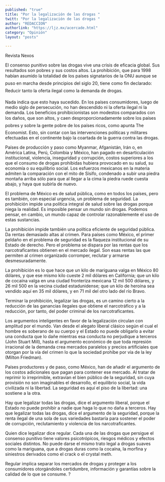 ```yaml
---
published: "true"
title: "Por la legalización de las drogas "
twitt: "Por la legalización de las drogas "
author: "REDACCION"
authorlink: "https://ljz.mx/acercade.html"
category: "Opinión"
layout: "posts"

---
```



  Revista Nexos



El consenso punitivo sobre las drogas vive una crisis de eficacia global. Sus resultados son pobres y sus costos altos. La prohibición, que para 1998 habían asumido la totalidad de los países signatarios de la ONU aunque se puso en marcha desde principios del siglo 20, tiene como fin declarado: Reducir tanto la oferta ilegal como la demanda de drogas.  

  Nada indica que esto haya sucedido. En los países consumidores, luego de medio siglo de persecución, no han descendido ni la oferta ilegal ni la demanda. Los beneficios prohibicionistas son modestos comparados con los daños, que son altos, y caen desproporcionadamente sobre los países pobres y sobre la gente pobre de los países ricos, como apunta The Economist. Esto, sin contar con las intervenciones políticas y militares efectuadas en el continente bajo la coartada de la guerra contra las drogas.



  Países de producción y paso como Myanmar, Afganistán, Irán o, en América Latina, Perú, Colombia y México, han pagado en desarticulación institucional, violencia, inseguridad y corrupción, costos superiores a los que el consumo de drogas prohibidas hubiera provocado en su salud, su economía o su equilibrio social. Los esfuerzos mexicanos en la materia admiten la comparación con el mito de Sísifo, condenado a subir una piedra montaña arriba sólo para que al llegar a la cima la piedra ruede cuesta abajo, y haya que subirla de nuevo.



  El problema de México es de salud pública, como en todos los países, pero es también, con especial urgencia, un problema de seguridad. La prohibición impide una política integral de salud sobre las drogas porque niega la realidad. Es imposible pensar un mundo sin drogas. Podemos pensar, en cambio, un mundo capaz de controlar razonablemente el uso de estas sustancias.



  La prohibición impide también una política eficiente de seguridad pública. Da rentas demasiado altas al crimen. Para países como México, el primer peldaño en el problema de seguridad es la flaqueza institucional de su Estado de derecho. Pero el problema se dispara por las rentas que los narcotraficantes obtienen en el mercado ilegal. Son esas rentas las que permiten al crimen organizado corromper, reclutar y armarse desmesuradamente.



  La prohibición es lo que hace que un kilo de mariguana valga en México 80 dólares, y que ese mismo kilo cueste 2 mil dólares en California; que un kilo de cocaína valga en una ciudad fronteriza mexicana 12 mil 500 dólares, y 26 mil 500 en la vecina ciudad estadunidense; que un kilo de heroína sea vendido aquí en 35 mil dólares, y en 71 mil del otro lado del río Bravo.



  Terminar la prohibición, legalizar las drogas, es un camino cierto a la reducción de las ganancias ilegales que obtiene el narcotráfico y a la reducción, por tanto, del poder criminal de los narcotraficantes.



  Los argumentos inteligentes en favor de la legalización circulan con amplitud por el mundo. Van desde el alegato liberal clásico según el cual el hombre es soberano de su cuerpo y el Estado no puede obligarlo a evitar una conducta que lo dañe mientras esa conducta no perjudique a terceros (John Stuart Mill), hasta el argumento económico de que toda represión irracional de la demanda crea mercados paralelos y precios artificiales que otorgan por la vía del crimen lo que la sociedad prohíbe por vía de la ley (Milton Friedman).



  Países productores y de paso, como México, han de añadir el argumento de los costos adicionales que pagan para contener ese mercado. Al tratar de reprimir lo irreprimible, extravían el bien público de la seguridad, sin cuya provisión no son imaginables el desarrollo, el equilibrio social, la vida civilizada ni la libertad. La seguridad es aquí el piso de la libertad: una sostiene a la otra.



  Hay que legalizar todas las drogas, dice el argumento liberal, porque el Estado no puede prohibir a nadie que haga lo que no daña a terceros. Hay que legalizar todas las drogas, dice el argumento de la seguridad, porque la renta ilegal de una sola de sus variedades bastaría para sostener el poder de corrupción, reclutamiento y violencia de los narcotraficantes.



  Quien dice legalizar dice regular. Cada una de las drogas que persigue el consenso punitivo tiene valores psicotrópicos, riesgos médicos y efectos sociales distintos. No puede darse el mismo trato legal a drogas suaves como la mariguana, que a drogas duras como la cocaína, la morfina y siniestros derivados como el crack o el crystal meth.



  Regular implica separar los mercados de drogas y proteger a los consumidores otorgándoles certidumbre, información y garantías sobre la calidad de lo que se consume. ?

